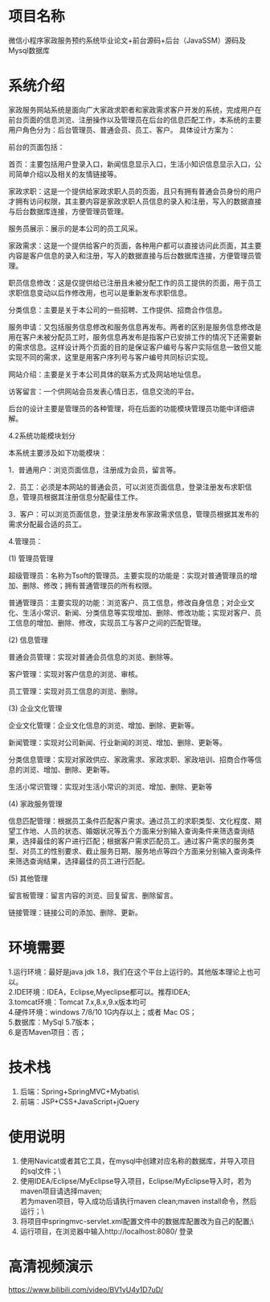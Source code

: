 # 项目名称

微信小程序家政服务预约系统毕业论文+前台源码+后台（JavaSSM）源码及Mysql数据库

# 系统介绍
家政服务网站系统是面向广大家政求职者和家政需求客户开发的系统，完成用户在前台页面的信息浏览、注册操作以及管理员在后台的信息匹配工作，本系统的主要用户角色分为：后台管理员、普通会员、员工、客户。 具体设计方案为：

前台的页面包括：

首页：主要包括用户登录入口，新闻信息显示入口，生活小知识信息显示入口，公司简单介绍以及相关的友情链接等。

家政求职：这是一个提供给家政求职人员的页面，且只有拥有普通会员身份的用户才拥有访问权限，其主要内容是家政求职人员信息的录入和注册，写入的数据直接与后台数据库连接，方便管理员管理。

服务员展示：展示的是本公司的员工风采。

家政需求：这是一个提供给客户的页面，各种用户都可以直接访问此页面，其主要内容是客户信息的录入和注册，写入的数据直接与后台数据库连接，方便管理员管理。

职员信息修改：这是仅提供给已注册且未被分配工作的员工提供的页面，用于员工求职信息变动以后作修改用，也可以是重新发布求职信息。

分类信息：主要是关于本公司的一些招聘、工作提供、招商合作信息。

服务申请：又包括服务信息修改和服务信息再发布。两者的区别是服务信息修改是用在客户未被分配员工时，服务信息再发布是指客户已安排工作的情况下还需要新的需求信息。这样设计两个页面的目的是保证客户编号与客户实际信息一致但又能实现不同的需求，这里是用客户序列号与客户编号共同标识实现。

网站介绍：主要是关于本公司具体的联系方式及网站地址信息。

访客留言：一个供网站会员发表心情日志，信息交流的平台。

后台的设计主要是管理员的各种管理，将在后面的功能模块管理员功能中详细讲解。

4.2系统功能模块划分

本系统主要涉及如下功能模块：

1．普通用户：浏览页面信息，注册成为会员，留言等。

2．员工：必须是本网站的普通会员，可以浏览页面信息，登录注册发布求职信息，管理员根据其注册信息分配最佳工作。

3．客户：可以浏览页面信息，登录注册发布家政需求信息，管理员根据其发布的需求分配最合适的员工。

4.管理员：

(1) 管理员管理

超级管理员：名称为Tsoft的管理员。主要实现的功能是：实现对普通管理员的增加、删除、修改；拥有普通管理员的所有权限。

普通管理员：主要实现的功能：浏览客户、员工信息，修改自身信息；对企业文化、生活小常识、新闻、分类信息等实现增加、删除、修改功能；实现对客户、员工信息的增加、删除、修改，实现员工与客户之间的匹配管理。

(2) 信息管理

普通会员管理：实现对普通会员信息的浏览、删除等。

客户管理：实现对客户信息的浏览、审核。

员工管理：实现对员工信息的浏览、删除。

(3) 企业文化管理

企业文化管理：企业文化信息的浏览、增加、删除、更新等。

新闻管理：实现对公司新闻、行业新闻的浏览、增加、删除、更新等。

分类信息管理：实现对家政供应、家政需求、家政求职、家政培训、招商合作等信息的浏览、增加、删除、更新等。

生活小常识管理：实现对生活小常识的浏览、增加、删除、更新等

(4) 家政服务管理

信息匹配管理：根据员工条件匹配客户需求。通过员工的求职类型、文化程度、期望工作地、人员的状态、婚姻状况等五个方面来分别输入查询条件来筛选查询结果，选择最佳的客户进行匹配；根据客户需求匹配员工。通过客户需求的服务类型、对员工的性别要求、截止服务日期、服务地点等四个方面来分别输入查询条件来筛选查询结果，选择最佳的员工进行匹配。

(5) 其他管理

留言板管理：留言内容的浏览、回复留言、删除留言。

链接管理：链接公司的添加、删除、更新。

# 环境需要

1.运行环境：最好是java jdk 1.8，我们在这个平台上运行的。其他版本理论上也可以。\
2.IDE环境：IDEA，Eclipse,Myeclipse都可以。推荐IDEA;\
3.tomcat环境：Tomcat 7.x,8.x,9.x版本均可\
4.硬件环境：windows 7/8/10 1G内存以上；或者 Mac OS； \
5.数据库：MySql 5.7版本；\
6.是否Maven项目：否；

# 技术栈

1. 后端：Spring+SpringMVC+Mybatis\
2. 前端：JSP+CSS+JavaScript+jQuery

# 使用说明

1. 使用Navicat或者其它工具，在mysql中创建对应名称的数据库，并导入项目的sql文件；\
2. 使用IDEA/Eclipse/MyEclipse导入项目，Eclipse/MyEclipse导入时，若为maven项目请选择maven;\
若为maven项目，导入成功后请执行maven clean;maven install命令，然后运行；\
3. 将项目中springmvc-servlet.xml配置文件中的数据库配置改为自己的配置;\
4. 运行项目，在浏览器中输入http://localhost:8080/ 登录

# 高清视频演示

https://www.bilibili.com/video/BV1yU4y1D7uD/

​
